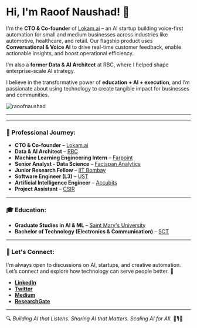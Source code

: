# Hi, I'm Raoof Naushad! 👋

I'm the **CTO & Co-founder** of [Lokam.ai](https://lokam.ai) – an AI startup building voice-first automation for small and medium businesses across industries like automotive, healthcare, and retail. Our flagship product uses **Conversational & Voice AI** to drive real-time customer feedback, enable actionable insights, and boost operational efficiency.

I’m also a **former Data & AI Architect** at RBC, where I helped shape enterprise-scale AI strategy. 

I believe in the transformative power of **education + AI + execution**, and I’m passionate about using technology to create tangible impact for businesses and communities.

<p align="left"> <img src="https://komarev.com/ghpvc/?username=raoofnaushad&label=Profile%20views&color=0e75b6&style=flat" alt="raoofnaushad" /> </p>

---



---

### 💼 Professional Journey:
- **CTO & Co-founder** – [Lokam.ai](https://lokam.ai)
- **Data & AI Architect** – [RBC](https://www.rbc.com/)
- **Machine Learning Engineering Intern** – [Farpoint](https://www.farpointhq.com/)
- **Senior Analyst - Data Science** – [Factspan Analytics](https://www.factspan.com/)
- **Junior Research Fellow** – [IIT Bombay](https://www.iitb.ac.in/)
- **Software Engineer (L3)** – [UST](https://www.ust.com/)
- **Artificial Intelligence Engineer** – [Accubits](https://accubits.com/)
- **Project Assistant** – [CSIR](https://www.niist.res.in/english/)

---

### 🎓 Education:
- **Graduate Studies in AI & ML** – [Saint Mary's University](https://www.smu.ca/)
- **Bachelor of Technology (Electronics & Communication)** – [SCT](https://www.sctce.ac.in/)

---

### 📢 Let's Connect:
I'm always open to discussions on AI, startups, and creative automation. Let’s connect and explore how technology can serve people better. 🚀

- **[LinkedIn](https://www.linkedin.com/in/raoof-naushad-378432106/)**
- **[Twitter](https://twitter.com/raoof_naushad)**
- **[Medium](https://medium.com/@raoofnaushad7)**
- **[ResearchGate](https://www.researchgate.net/profile/Raoof-Naushad-2)**

---

🔍 _Building AI that Listens. Sharing AI that Matters. Scaling AI for All._ 🧠🎙️🚀
